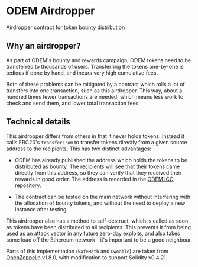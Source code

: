 # ODEM Airdropper

Airdropper contract for token bounty distribution

## Why an airdropper?

As part of ODEM's bounty and rewards campaign, ODEM tokens need to be
transferred to thousands of users. Transferring the tokens one-by-one is
tedious if done by hand, and incurs very high cumulative fees.

Both of these problems can be mitigated by a contract which rolls a lot of
transfers into one transaction, such as this airdropper. This way, about a
hundred times fewer transactions are needed, which means less work to check
and send them, and lower total transaction fees.

## Technical details

This airdropper differs from others in that it never holds tokens. Instead it
calls ERC20's `transferFrom` to transfer tokens directly from a given source
address to the recipients. This has two distinct advantages:

- ODEM has already published the address which holds the tokens to be
  distributed as bounty. The recipients will see that their tokens came
  directly from this address, so they can verify that they received their
  rewards in good order. The address is recorded in the [ODEM ICO] repository.

- The contract can be tested on the main network without interfering with the
  allocation of bounty tokens, and without the need to deploy a new instance
  after testing.

This airdropper also has a method to self-destruct, which is called as soon as
tokens have been distributed to all recipients. This prevents it from being
used as an attack vector in any future zero-day exploits, and also takes some
load off the Ethereum network—it's important to be a good neighbour.

Parts of this implementation (`SafeMath` and `Ownable`) are taken from
[OpenZeppelin] v1.8.0, with modification to support Solidity v0.4.21.

[ODEM ICO]: https://github.com/odemio/ico/
[OpenZeppelin]: https://github.com/OpenZeppelin/zeppelin-solidity

